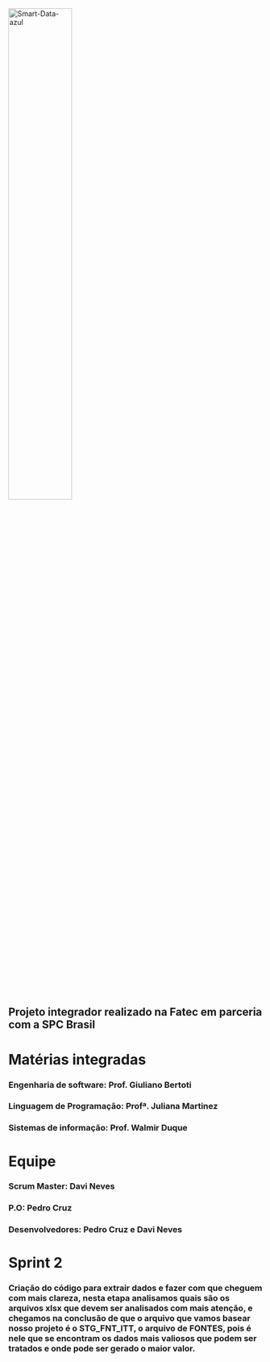 
<img width="50%" alignt="center" src="https://i.ibb.co/KmndGwM/Smart-Data-azul.png" alt="Smart-Data-azul"> 


## **Projeto integrador realizado na Fatec em parceria com a SPC Brasil** 

# **Matérias integradas**
### Engenharia de software: Prof. Giuliano Bertoti
### Linguagem de Programação: Profª. Juliana Martinez
### Sistemas de informação: Prof. Walmir Duque

# **Equipe**
### **Scrum Master:** Davi Neves
### **P.O:** Pedro Cruz
### **Desenvolvedores:** Pedro Cruz e Davi Neves

# **Sprint 2**

### Criação do código para extrair dados e fazer com que cheguem com mais clareza, nesta etapa analisamos quais são os arquivos xlsx que devem ser analisados com mais atenção, e chegamos na conclusão de que o arquivo que vamos basear nosso projeto é o STG_FNT_ITT, o arquivo de FONTES, pois é nele que se encontram os dados mais valiosos que podem ser tratados e onde pode ser gerado o maior valor. 
